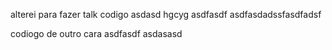 alterei para fazer talk codigo asdasd hgcyg asdfasdf asdfasdadssfasdfadsf


codiogo de outro cara
asdfasdf
asdasasd